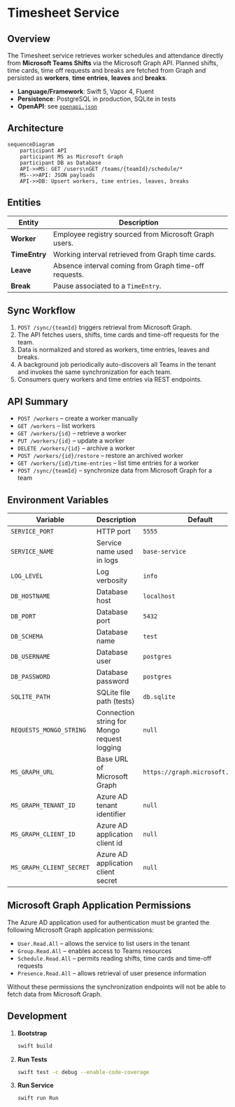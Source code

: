# Timesheet Service

## Overview
The Timesheet service retrieves worker schedules and attendance directly from **Microsoft Teams Shifts** via the Microsoft Graph API. Planned shifts, time cards, time off requests and breaks are fetched from Graph and persisted as **workers**, **time entries**, **leaves** and **breaks**.

- **Language/Framework**: Swift 5, Vapor 4, Fluent
- **Persistence**: PostgreSQL in production, SQLite in tests
- **OpenAPI**: see [`openapi.json`](openapi.json)

## Architecture
```mermaid
sequenceDiagram
    participant API
    participant MS as Microsoft Graph
    participant DB as Database
    API->>MS: GET /users\nGET /teams/{teamId}/schedule/*
    MS-->>API: JSON payloads
    API->>DB: Upsert workers, time entries, leaves, breaks
```

## Entities
| Entity | Description |
| ------ | ----------- |
| **Worker** | Employee registry sourced from Microsoft Graph users. |
| **TimeEntry** | Working interval retrieved from Graph time cards. |
| **Leave** | Absence interval coming from Graph time-off requests. |
| **Break** | Pause associated to a `TimeEntry`. |

## Sync Workflow
1. `POST /sync/{teamId}` triggers retrieval from Microsoft Graph.
2. The API fetches users, shifts, time cards and time-off requests for the team.
3. Data is normalized and stored as workers, time entries, leaves and breaks.
4. A background job periodically auto-discovers all Teams in the tenant and invokes the same synchronization for each team.
5. Consumers query workers and time entries via REST endpoints.

## API Summary
- `POST /workers` – create a worker manually
- `GET /workers` – list workers
- `GET /workers/{id}` – retrieve a worker
- `PUT /workers/{id}` – update a worker
- `DELETE /workers/{id}` – archive a worker
- `POST /workers/{id}/restore` – restore an archived worker
- `GET /workers/{id}/time-entries` – list time entries for a worker
- `POST /sync/{teamId}` – synchronize data from Microsoft Graph for a team

## Environment Variables
| Variable | Description | Default |
| -------- | ----------- | ------- |
| `SERVICE_PORT` | HTTP port | `5555` |
| `SERVICE_NAME` | Service name used in logs | `base-service` |
| `LOG_LEVEL` | Log verbosity | `info` |
| `DB_HOSTNAME` | Database host | `localhost` |
| `DB_PORT` | Database port | `5432` |
| `DB_SCHEMA` | Database name | `test` |
| `DB_USERNAME` | Database user | `postgres` |
| `DB_PASSWORD` | Database password | `postgres` |
| `SQLITE_PATH` | SQLite file path (tests) | `db.sqlite` |
| `REQUESTS_MONGO_STRING` | Connection string for Mongo request logging | `null` |
| `MS_GRAPH_URL` | Base URL of Microsoft Graph | `https://graph.microsoft.com/v1.0` |
| `MS_GRAPH_TENANT_ID` | Azure AD tenant identifier | `null` |
| `MS_GRAPH_CLIENT_ID` | Azure AD application client id | `null` |
| `MS_GRAPH_CLIENT_SECRET` | Azure AD application client secret | `null` |

## Microsoft Graph Application Permissions
The Azure AD application used for authentication must be granted the following
Microsoft Graph application permissions:

- `User.Read.All` – allows the service to list users in the tenant
- `Group.Read.All` – enables access to Teams resources
- `Schedule.Read.All` – permits reading shifts, time cards and time-off requests
- `Presence.Read.All` – allows retrieval of user presence information

Without these permissions the synchronization endpoints will not be able to
fetch data from Microsoft Graph.

## Development
1. **Bootstrap**
   ```bash
   swift build
   ```
2. **Run Tests**
   ```bash
   swift test -c debug --enable-code-coverage
   ```
3. **Run Service**
   ```bash
   swift run Run
   ```
